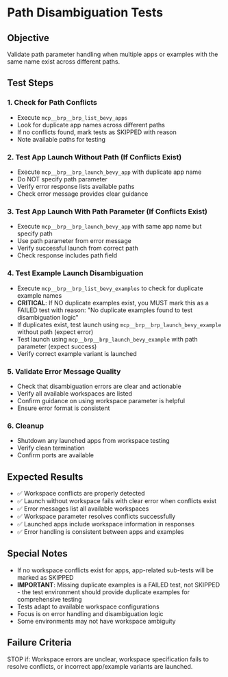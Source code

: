 # Path Disambiguation Tests

## Objective
Validate path parameter handling when multiple apps or examples with the same name exist across different paths.

## Test Steps

### 1. Check for Path Conflicts
- Execute `mcp__brp__brp_list_bevy_apps`
- Look for duplicate app names across different paths
- If no conflicts found, mark tests as SKIPPED with reason
- Note available paths for testing

### 2. Test App Launch Without Path (If Conflicts Exist)
- Execute `mcp__brp__brp_launch_bevy_app` with duplicate app name
- Do NOT specify path parameter
- Verify error response lists available paths
- Check error message provides clear guidance

### 3. Test App Launch With Path Parameter (If Conflicts Exist)
- Execute `mcp__brp__brp_launch_bevy_app` with same app name but specify path
- Use path parameter from error message
- Verify successful launch from correct path
- Check response includes path field

### 4. Test Example Launch Disambiguation
- Execute `mcp__brp__brp_list_bevy_examples` to check for duplicate example names
- **CRITICAL**: If NO duplicate examples exist, you MUST mark this as a FAILED test with reason: "No duplicate examples found to test disambiguation logic"
- If duplicates exist, test launch using `mcp__brp__brp_launch_bevy_example` without path (expect error)
- Test launch using `mcp__brp__brp_launch_bevy_example` with path parameter (expect success)
- Verify correct example variant is launched

### 5. Validate Error Message Quality
- Check that disambiguation errors are clear and actionable
- Verify all available workspaces are listed
- Confirm guidance on using workspace parameter is helpful
- Ensure error format is consistent

### 6. Cleanup
- Shutdown any launched apps from workspace testing
- Verify clean termination
- Confirm ports are available

## Expected Results
- ✅ Workspace conflicts are properly detected
- ✅ Launch without workspace fails with clear error when conflicts exist
- ✅ Error messages list all available workspaces
- ✅ Workspace parameter resolves conflicts successfully
- ✅ Launched apps include workspace information in responses
- ✅ Error handling is consistent between apps and examples

## Special Notes
- If no workspace conflicts exist for apps, app-related sub-tests will be marked as SKIPPED
- **IMPORTANT**: Missing duplicate examples is a FAILED test, not SKIPPED - the test environment should provide duplicate examples for comprehensive testing
- Tests adapt to available workspace configurations  
- Focus is on error handling and disambiguation logic
- Some environments may not have workspace ambiguity

## Failure Criteria
STOP if: Workspace errors are unclear, workspace specification fails to resolve conflicts, or incorrect app/example variants are launched.
